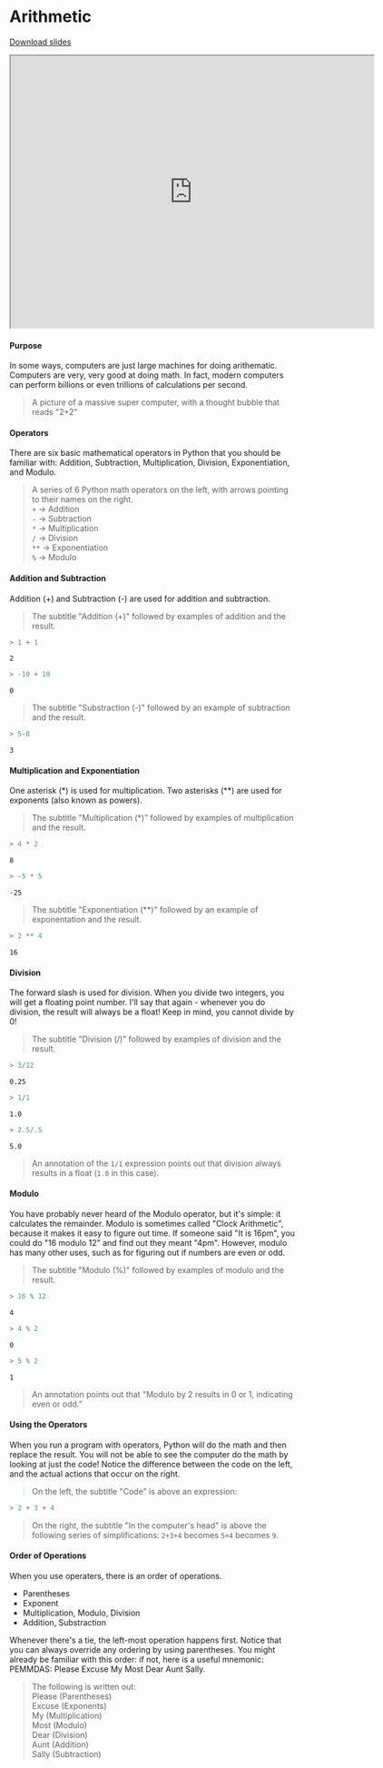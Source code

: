 # Arithmetic

[Download slides](Arithmetic.pdf)


<iframe style="width: 640px; height: 480px;" width="300" height="150" allowfullscreen="allowfullscreen" webkitallowfullscreen="webkitallowfullscreen" mozallowfullscreen="mozallowfullscreen"
title="Introduction.pdf"
src="https://www.youtube.com/embed/KziasbHkDxY?feature=oembed&amp;rel=0" ></iframe>


#### Purpose

In some ways, computers are just large machines for doing arithematic.
Computers are very, very good at doing math.
In fact, modern computers can perform billions or even trillions of calculations per second.

> A picture of a massive super computer, with a thought bubble that reads "2+2"

#### Operators

There are six basic mathematical operators in Python that you should be familiar with:
Addition, Subtraction, Multiplication, Division, Exponentiation, and Modulo.

> A series of 6 Python math operators on the left, with arrows pointing to their names on the right.  
> `+` -> Addition  
> `-` -> Subtraction  
> `*` -> Multiplication  
> `/` -> Division  
> `**` -> Exponentiation  
> `%` -> Modulo

#### Addition and Subtraction

Addition (+) and Subtraction (-) are used for addition and subtraction.

> The subtitle "Addition (+)" followed by examples of addition and the result.
```python
> 1 + 1
```
    2
```python
> -10 + 10
```
    0
> The subtitle "Substraction (-)" followed by an example of subtraction and the result.
```python
> 5-8
```
    3

#### Multiplication and Exponentiation

One asterisk (*) is used for multiplication.
Two asterisks (**) are used for exponents (also known as powers).

> The subtitle "Multiplication (*)" followed by examples of multiplication and the result.
```python
> 4 * 2
```
    8
```python
> -5 * 5
```
    -25
> The subtitle "Exponentiation (**)" followed by an example of exponentation and the result.
```python
> 2 ** 4
```
    16

#### Division

The forward slash is used for division.
When you divide two integers, you will get a floating point number.
I'll say that again - whenever you do division, the result will always be a float!
Keep in mind, you cannot divide by 0!

> The subtitle "Division (/)" followed by examples of division and the result.
```python
> 3/12
```
    0.25
```python
> 1/1
```
    1.0
```python
> 2.5/.5
```
    5.0
    
> An annotation of the `1/1` expression points out that division always results in a float (`1.0` in this case).

#### Modulo

You have probably never heard of the Modulo operator, but it's simple: it calculates the remainder.
Modulo is sometimes called "Clock Arithmetic", because it makes it easy to figure out time.
If someone said "It is 16pm", you could do "16 modulo 12" and find out they meant "4pm".
However, modulo has many other uses, such as for figuring out if numbers are even or odd.

> The subtitle "Modulo (%)" followed by examples of modulo and the result.
```python
> 16 % 12
```
    4
```python
> 4 % 2
```
    0
```python
> 5 % 2
```
    1
    
> An annotation points out that "Modulo by 2 results in 0 or 1, indicating even or odd."

#### Using the Operators

When you run a program with operators, Python will do the math and then replace the result.
You will not be able to see the computer do the math by looking at just the code!
Notice the difference between the code on the left, and the actual actions that occur on the right.

> On the left, the subtitle "Code" is above an expression:
```python
> 2 + 3 + 4
```
> On the right, the subtitle "In the computer's head" is above the following series of simplifications: `2+3+4` becomes `5+4` becomes `9`.

#### Order of Operations
When you use operaters, there is an order of operations.

* Parentheses
* Exponent
* Multiplication, Modulo, Division
* Addition, Substraction

Whenever there's a tie, the left-most operation happens first.
Notice that you can always override any ordering by using parentheses.
You might already be familiar with this order: if not, here is a useful mnemonic:
PEMMDAS: Please Excuse My Most Dear Aunt Sally.

> The following is written out:  
> Please (Parentheses)  
> Excuse (Exponents)  
> My (Multiplication)  
> Most (Modulo)  
> Dear (Division)  
> Aunt (Addition)  
> Sally (Subtraction)
